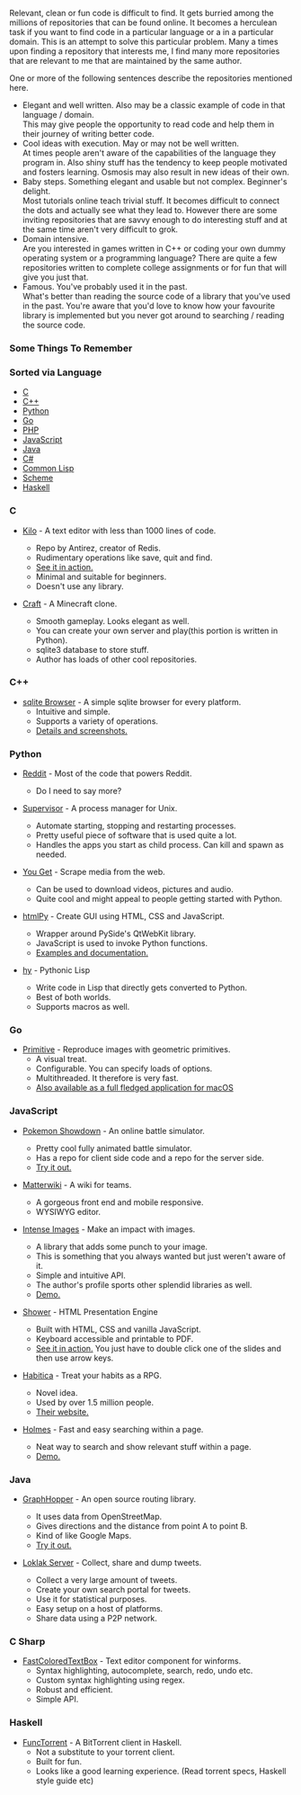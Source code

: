 Relevant, clean or fun code is difficult to find. It gets burried among the millions of repositories that can be found online. It becomes a herculean task if you want to find code in a particular language or a in a particular domain. This is an attempt to solve this particular problem. Many a times upon finding a repository that interests me, I find many more repositories that are relevant to me that are maintained by the same author.  

One or more of the following sentences describe the repositories mentioned here.  
- Elegant and well written. Also may be a classic example of code in that language / domain.  
This may give people the opportunity to read code and help them in their journey of writing better code.
- Cool ideas with execution. May or may not be well written.  
At times people aren't aware of the capabilities of the language they program in. Also shiny stuff has the tendency to keep people motivated and fosters learning. Osmosis may also result in new ideas of their own.
- Baby steps. Something elegant and usable but not complex. Beginner's delight.  
Most tutorials online teach trivial stuff. It becomes difficult to connect the dots and actually see what they lead to. However there are some inviting repositories that are savvy enough to do interesting stuff and at the same time aren't very difficult to grok.
- Domain intensive.  
Are you interested in games written in C++ or coding your own dummy operating system or a programming language? There are quite a few repositories written to complete college assignments or for fun that will give you just that.
- Famous. You've probably used it in the past.  
What's better than reading the source code of a library that  you've used in the past. You're aware that you'd love to know how your favourite library is implemented but you never got around to searching / reading the source code.


### Some Things To Remember

### Sorted via Language
- [C](#c)
- [C++](#c++)
- [Python](#python)
- [Go](#go)
- [PHP](#php)
- [JavaScript](#javascript)
- [Java](#java)
- [C#](#c-sharp)
- [Common Lisp](#common-lisp)
- [Scheme](#scheme)
- [Haskell](#haskell)


### C
- [Kilo](https://github.com/antirez/kilo) - A text editor with less than 1000 lines of code.
	- Repo by Antirez, creator of Redis.
 	- Rudimentary operations like save, quit and find.
 	- [See it in action.](https://asciinema.org/a/90r2i9bq8po03nazhqtsifksb)
 	- Minimal and suitable for beginners.
 	- Doesn't use any library.

- [Craft](https://github.com/fogleman/Craft) - A Minecraft clone.
	- Smooth gameplay. Looks elegant as well.
	- You can create your own server and play(this portion is written in Python).
	- sqlite3 database to store stuff.
	- Author has loads of other cool repositories.
	
### C++
- [sqlite Browser](https://github.com/sqlitebrowser/sqlitebrowser) - A simple sqlite browser for every platform.
	- Intuitive and simple. 
	- Supports a variety of operations.
	- [Details and screenshots.](http://sqlitebrowser.org/)
	
### Python
- [Reddit](https://github.com/reddit/reddit) - Most of the code that powers Reddit.
	- Do I need to say more?

- [Supervisor](https://github.com/Supervisor/supervisor) - A process manager for Unix.
	- Automate starting, stopping and restarting processes.
	- Pretty useful piece of software that is used quite a lot.
	- Handles the apps you start as child process. Can kill and spawn as needed.

- [You Get](https://github.com/soimort/you-get) - Scrape media from the web.
	- Can be used to download videos, pictures and audio.
	- Quite cool and might appeal to people getting started with Python.

- [htmlPy](https://github.com/amol-mandhane/htmlPy) - Create GUI using HTML, CSS and JavaScript.
	- Wrapper around PySide's QtWebKit library.
	- JavaScript is used to invoke Python functions.
	- [Examples and documentation.](http://amol-mandhane.github.io/htmlPy/)
	
- [hy](https://github.com/hylang/hy) - Pythonic Lisp
	- Write code in Lisp that directly gets converted to Python.
	- Best of both worlds.
	- Supports macros as well.

### Go
- [Primitive](https://github.com/fogleman/primitive) - Reproduce images with geometric primitives.
	- A visual treat.
	- Configurable. You can specify loads of options.
	- Multithreaded. It therefore is very fast.
	- [Also available as a full fledged application for macOS](https://primitive.lol/)
	
### JavaScript
- [Pokemon Showdown](https://github.com/Zarel/Pokemon-Showdown-Client) - An online battle simulator.
	- Pretty cool fully animated battle simulator.
	- Has a repo for client side code and a repo for the server side.
	- [Try it out.](http://pokemonshowdown.com/)
	
- [Matterwiki](https://github.com/Matterwiki/Matterwiki) - A wiki for teams.
	- A gorgeous front end and mobile responsive.
	- WYSIWYG editor.
	
- [Intense Images](https://github.com/tholman/intense-images) - Make an impact with images.
	- A library that adds some punch to your image.
	- This is something that you always wanted but just weren't aware of it.
	- Simple and intuitive API.
	- The author's profile sports other splendid libraries as well.
	- [Demo.](http://tholman.com/intense-images/)

- [Shower](https://github.com/shower/shower) - HTML Presentation Engine
	- Built with HTML, CSS and vanilla JavaScript.
	- Keyboard accessible and printable to PDF.
	- [See it in action.](https://shwr.me/) You just have to double click one of the slides and then use arrow keys.

- [Habitica](https://github.com/HabitRPG/habitica) - Treat your habits as a RPG.
	- Novel idea.
	- Used by over 1.5 million people.
	- [Their website.](https://habitica.com/static/front)

- [Holmes](https://github.com/Haroenv/holmes) - Fast and easy searching within a page.
	- Neat way to search and show relevant stuff within a page.
	- [Demo.](https://haroen.me/holmes/)
	
### Java
- [GraphHopper](https://github.com/graphhopper/graphhopper) - An open source routing library.
	- It uses data from OpenStreetMap.
	- Gives directions and the distance from point A to point B.
	- Kind of like Google Maps.
	- [Try it out.](https://graphhopper.com/maps/)
	
- [Loklak Server](https://github.com/loklak/loklak_server) - Collect, share and dump tweets.
	- Collect a very large amount of tweets.
	- Create your own search portal for tweets.
	- Use it for statistical purposes.
	- Easy setup on a host of platforms.
	- Share data using a P2P network.

### C Sharp
- [FastColoredTextBox](https://github.com/PavelTorgashov/FastColoredTextBox) - Text editor component for winforms.
	- Syntax highlighting, autocomplete, search, redo, undo etc.
	- Custom syntax highlighting using regex.
	- Robust and efficient.
	- Simple API.
	
### Haskell
- [FuncTorrent](https://github.com/vu3rdd/functorrent) - A BitTorrent client in Haskell.
	- Not a substitute to your torrent client.
	- Built for fun.
	- Looks like a good learning experience. (Read torrent specs, Haskell style guide etc)

